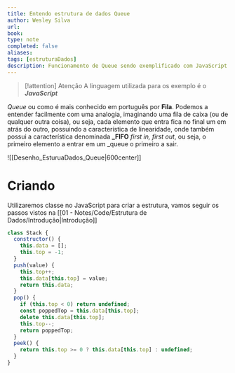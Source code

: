 ```yaml
---
title: Entendo estrutura de dados Queue
author: Wesley Silva
url:
book:
type: note
completed: false
aliases:
tags: [estruturaDados]
description: Funcionamento de Queue sendo exemplificado com JavaScript
---
```

>[!attention] Atenção
>A linguagem utilizada para os exemplo é o **_JavaScript_**

_Queue_ ou como é mais conhecido em português por **Fila**. Podemos a entender facilmente com uma analogia, imaginando uma fila de caixa (ou de qualquer outra coisa), ou seja, cada elemento que entra fica no final um em atrás do outro, possuindo a característica de linearidade, onde também possui a característica denominada **_FIFO** _first in, first out_, ou seja,  o primeiro elemento a entrar em um _queue o primeiro a sair.

![[Desenho_EsturuaDados_Queue|600center]]


# Criando
Utilizaremos classe no JavaScript para criar a estrutura, vamos seguir os passos vistos na [[01 - Notes/Code/Estrutura de Dados/Introdução|Introdução]]

```js
class Stack {
  constructor() {
    this.data = [];
    this.top = -1;
  }
  push(value) {
    this.top++;
    this.data[this.top] = value;
    return this.data;
  }
  pop() {
    if (this.top < 0) return undefined;
    const poppedTop = this.data[this.top];
    delete this.data[this.top];
    this.top--;
    return poppedTop;
  }
  peek() {
    return this.top >= 0 ? this.data[this.top] : undefined;
  }
}
```